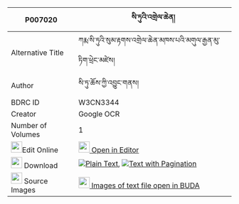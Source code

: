 |P007020|སི་ཏུའི་འགྲེལ་ཆེན། 
| --- | --- 
|Alternative Title |ཀརྨ་སི་ཏུའི་སུམ་རྟགས་འགྲེལ་ཆེན་མཁས་པའི་མགུལ་རྒྱན་མུ་ཏིག་ཕྲེང་མཛེས།
|Author| སི་ཏུ་ཆོས་ཀྱི་འབྱུང་གནས།
|BDRC ID | W3CN3344
|Creator | Google OCR
|Number of Volumes| 1
|<img width="25" src="https://img.icons8.com/color/25/000000/edit-property.png">Edit Online| [<img width="25" src="https://avatars.githubusercontent.com/u/45091458?s=200&v=4"> Open in Editor](http://editor.openpecha.org/P007020)
|<img width="25" src="https://img.icons8.com/fluent/48/000000/download-2.png"/>  Download | [![](https://img.icons8.com/color/20/000000/txt.png)Plain Text](https://github.com/Openpecha/P007020/releases/download/v1/situ_i_drelchen_plain_P007020.zip), [![](https://img.icons8.com/color/20/000000/txt.png)Text with Pagination](https://github.com/Openpecha/P007020/releases/download/v1/situ_i_drelchen_pages_P007020.zip)
|<img width="25" src="https://img.icons8.com/plasticine/100/000000/pictures-folder.png"/>  Source Images | [<img width="25" src="https://library.bdrc.io/icons/BUDA-small.svg"> Images of text file open in BUDA](https://library.bdrc.io/show/bdr:W3CN3344)